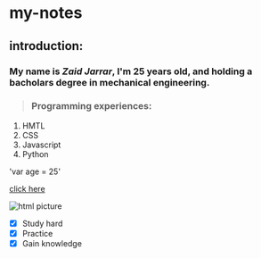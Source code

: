 # my-notes

## introduction:

### My name is ***Zaid Jarrar***, I'm 25 years old, and holding a bacholars degree in mechanical engineering.

> ### Programming experiences:
1. HMTL
2. CSS
3. Javascript
4. Python

'var age = 25'

[click here](https://github.com/Zaid-Jarrar/my-notes)

![html picture](https://th.bing.com/th/id/OIP.WLN2vYNx5a9lVLSNbRfgPgHaE8?w=250&h=180&c=7&r=0&o=5&dpr=1.38&pid=1.7)

- [x] Study hard
- [x] Practice
- [x] Gain knowledge